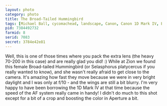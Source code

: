 ```yaml
---
layout: photo
category: photo
title: The Broad-Tailed Hummingbird
tags: [Michael Ball, cycomachead, landscape, Canon, Canon 1D Mark IV, EOS 1D Mark IV, EF 70-200 f2.8L IS, hummingbird, Zion, Utah, ZNP, national park, Zion National Park, Canyon Overlook trail, Broad-tailed Hummingbird, broad tailed, Selasphorus platycercus, avian, bird, flight, flowers, feeding, eating, nature]
pid: 7384492732
farmid: 8
serid: 7083
secret: 3784e42e81
---
```



Well, this is one of those times where you pack the extra lens (the heavy 70-200 in this case) and are really glad you did! :) While at Zion we found this female Broad-tailed Hummingbird (or Selasphorus platycercus if you really wanted to know), and she wasn't really afraid to get close to the camera. It's amazing how fast they move because we were in very bright daylight and I was only at f/10 - and the wings are still a bit blurry. I'm very happy to have been borrowing the 1D Mark IV at that time because the speed of the AF system really came in handy! I didn't do much to this shot except for a bit of a crop and boosting the color in Aperture a bit.
